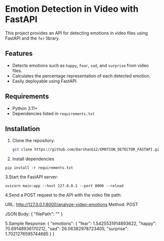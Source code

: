 # Emotion Detection in Video with FastAPI

This project provides an API for detecting emotions in video files using FastAPI and the `fer` library.

## Features

- Detects emotions such as `happy`, `fear`, `sad`, and `surprise` from video files.
- Calculates the percentage representation of each detected emotion.
- Easily deployable using FastAPI.

## Requirements

- Python 3.11+
- Dependencies listed in `requirements.txt`

## Installation

1. Clone the repository:
   ```bash
   git clone https://github.com/DarshanG12/EMOTION_DETECTOR_FASTAPI.git
   

2. Install dependencies
```
pip install -r requirements.txt
```

3.Start the FastAPI server:
```
uvicorn main:app --host 127.0.0.1 --port 8000 --reload
```

4.Send a POST request to the API with the video file path:

URL: http://127.0.0.1:8000/analyze-video-emotions
Method: POST

JSON Body:
{
  "filePath": "<absolute path to your video file>"
}

5.Sample Response:
{
    "emotions": {
        "fear": 1.5425531914893622,
        "happy": 70.69148936170212,
        "sad": 26.06382978723405,
        "surprise": 1.7021276595744685
    }
}
